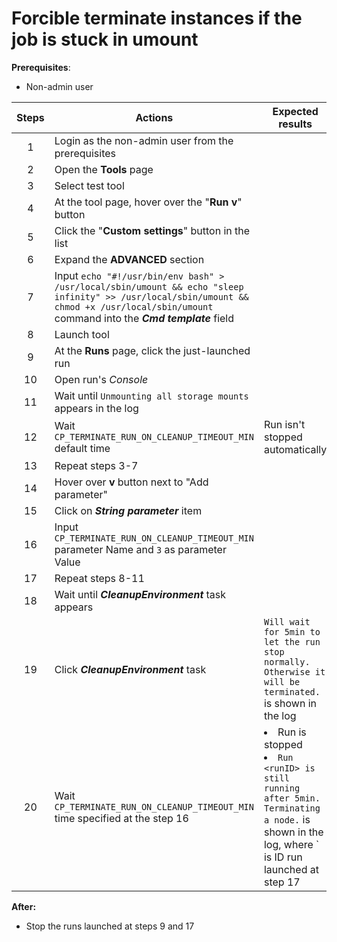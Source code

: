 # Forcible terminate instances if the job is stuck in umount

**Prerequisites**:
- Non-admin user

| Steps | Actions                                                                                                                                                                                     | Expected results |
|:-----------------------------------------------------------------------------------------:|---------------------------------------------------------------------------------------------------------------------------------------------------------------------------------------------|-----------------------------------------------------------------------------------------------------------------------------------------------------------|
| 1 | Login as the non-admin user from the prerequisites                                                                                                                                          | |
| 2 | Open the **Tools** page                                                                                                                                                                     | |
| 3 | Select test tool                                                                                                                                                                            | |
| 4 | At the tool page, hover over the "**Run v**" button                                                                                                                                         | | 
| 5 | Click the "**Custom settings**" button in the list                                                                                                                                          | |
| 6 | Expand the **ADVANCED** section                                                                                                                                                             | |
| 7 | Input `echo "#!/usr/bin/env bash" > /usr/local/sbin/umount && echo "sleep infinity" >> /usr/local/sbin/umount && chmod +x /usr/local/sbin/umount` command into the ***Cmd template*** field | |
| 8 | Launch tool                                                                                                                                                                                 | |
| 9 | At the **Runs** page, click the just-launched run                                                                                                                                           | | 
| 10 | Open run's *Console*                                                                                                                                                                        | |
| 11 | Wait until `Unmounting all storage mounts` appears in the log                                                                                                                               | |
| 12 | Wait `CP_TERMINATE_RUN_ON_CLEANUP_TIMEOUT_MIN` default time                                                                                                                                 | Run isn't stopped automatically |
| 13 | Repeat steps 3-7                                                                                                                                                                            | |
| 14 | Hover over **v** button next to "Add parameter"                                                                                                                                             | |
| 15 | Click on ***String parameter*** item                                                                                                                                                        | |
| 16 | Input `CP_TERMINATE_RUN_ON_CLEANUP_TIMEOUT_MIN` parameter Name and `3` as parameter Value                                                                                                   | |
| 17 | Repeat steps 8-11                                                                                                                                                                           | |
| 18 | Wait until ***CleanupEnvironment*** task appears                                                                                                                                            | |
| 19 | Click ***CleanupEnvironment*** task                                                                                                                                                         | `Will wait for 5min to let the run stop normally. Otherwise it will be terminated.` is shown in the log |
| 20 | Wait `CP_TERMINATE_RUN_ON_CLEANUP_TIMEOUT_MIN` time specified at the step 16                                                                                                                | <li> Run is stopped <li> `Run <runID> is still running after 5min. Terminating a node.` is shown in the log, where `<runID> is ID run launched at step 17 |

**After:**
- Stop the runs launched at steps 9 and 17
